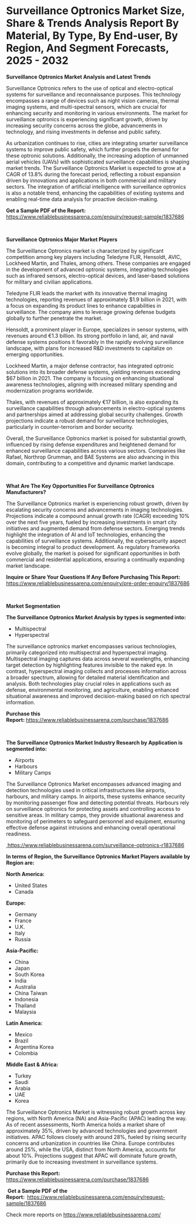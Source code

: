 <p><h1>Surveillance Optronics Market Size, Share & Trends Analysis Report By Material, By Type, By End-user, By Region, And Segment Forecasts, 2025 - 2032</h1></p><p><strong>Surveillance Optronics Market Analysis and Latest Trends</strong></p>
<p><p>Surveillance Optronics refers to the use of optical and electro-optical systems for surveillance and reconnaissance purposes. This technology encompasses a range of devices such as night vision cameras, thermal imaging systems, and multi-spectral sensors, which are crucial for enhancing security and monitoring in various environments. The market for surveillance optronics is experiencing significant growth, driven by increasing security concerns across the globe, advancements in technology, and rising investments in defense and public safety. </p><p>As urbanization continues to rise, cities are integrating smarter surveillance systems to improve public safety, which further propels the demand for these optronic solutions. Additionally, the increasing adoption of unmanned aerial vehicles (UAVs) with sophisticated surveillance capabilities is shaping market trends. The Surveillance Optronics Market is expected to grow at a CAGR of 13.8% during the forecast period, reflecting a robust expansion driven by innovations and applications in both commercial and military sectors. The integration of artificial intelligence with surveillance optronics is also a notable trend, enhancing the capabilities of existing systems and enabling real-time data analysis for proactive decision-making.</p></p>
<p><strong>Get a Sample PDF of the Report:&nbsp;</strong> <a href="https://www.reliablebusinessarena.com/enquiry/request-sample/1837686?utm_campaign=2533&utm_medium=2&utm_source=Github&utm_content=ia&utm_term=28022025&utm_id=surveillance-optronics">https://www.reliablebusinessarena.com/enquiry/request-sample/1837686</a></p>
<p>&nbsp;</p>
<p><strong>Surveillance Optronics Major Market Players</strong></p>
<p><p>The Surveillance Optronics market is characterized by significant competition among key players including Teledyne FLIR, Hensoldt, AVIC, Lockheed Martin, and Thales, among others. These companies are engaged in the development of advanced optronic systems, integrating technologies such as infrared sensors, electro-optical devices, and laser-based solutions for military and civilian applications.</p><p>Teledyne FLIR leads the market with its innovative thermal imaging technologies, reporting revenues of approximately $1.9 billion in 2021, with a focus on expanding its product lines to enhance capabilities in surveillance. The company aims to leverage growing defense budgets globally to further penetrate the market.</p><p>Hensoldt, a prominent player in Europe, specializes in sensor systems, with revenues around €1.3 billion. Its strong portfolio in land, air, and naval defense systems positions it favorably in the rapidly evolving surveillance landscape, with plans for increased R&D investments to capitalize on emerging opportunities.</p><p>Lockheed Martin, a major defense contractor, has integrated optronic solutions into its broader defense systems, yielding revenues exceeding $67 billion in 2021. The company is focusing on enhancing situational awareness technologies, aligning with increased military spending and modernization programs worldwide.</p><p>Thales, with revenues of approximately €17 billion, is also expanding its surveillance capabilities through advancements in electro-optical systems and partnerships aimed at addressing global security challenges. Growth projections indicate a robust demand for surveillance technologies, particularly in counter-terrorism and border security.</p><p>Overall, the Surveillance Optronics market is poised for substantial growth, influenced by rising defense expenditures and heightened demand for enhanced surveillance capabilities across various sectors. Companies like Rafael, Northrop Grumman, and BAE Systems are also advancing in this domain, contributing to a competitive and dynamic market landscape.</p></p>
<p>&nbsp;</p>
<p><strong>What Are The Key Opportunities For Surveillance Optronics Manufacturers?</strong></p>
<p><p>The Surveillance Optronics market is experiencing robust growth, driven by escalating security concerns and advancements in imaging technologies. Projections indicate a compound annual growth rate (CAGR) exceeding 10% over the next five years, fueled by increasing investments in smart city initiatives and augmented demand from defense sectors. Emerging trends highlight the integration of AI and IoT technologies, enhancing the capabilities of surveillance systems. Additionally, the cybersecurity aspect is becoming integral to product development. As regulatory frameworks evolve globally, the market is poised for significant opportunities in both commercial and residential applications, ensuring a continually expanding market landscape.</p></p>
<p><strong>Inquire or Share Your Questions If Any Before Purchasing This Report:</strong> <a href="https://www.reliablebusinessarena.com/enquiry/pre-order-enquiry/1837686?utm_campaign=2533&utm_medium=2&utm_source=Github&utm_content=ia&utm_term=28022025&utm_id=surveillance-optronics">https://www.reliablebusinessarena.com/enquiry/pre-order-enquiry/1837686</a></p>
<p>&nbsp;</p>
<p><strong>Market Segmentation</strong></p>
<p><strong>The Surveillance Optronics Market Analysis by types is segmented into:</strong></p>
<p><ul><li>Multispectral</li><li>Hyperspectral</li></ul></p>
<p><p>The surveillance optronics market encompasses various technologies, primarily categorized into multispectral and hyperspectral imaging. Multispectral imaging captures data across several wavelengths, enhancing target detection by highlighting features invisible to the naked eye. In contrast, hyperspectral imaging collects and processes information across a broader spectrum, allowing for detailed material identification and analysis. Both technologies play crucial roles in applications such as defense, environmental monitoring, and agriculture, enabling enhanced situational awareness and improved decision-making based on rich spectral information.</p></p>
<p><strong>Purchase this Report:&nbsp;</strong><a href="https://www.reliablebusinessarena.com/purchase/1837686?utm_campaign=2533&utm_medium=2&utm_source=Github&utm_content=ia&utm_term=28022025&utm_id=surveillance-optronics">https://www.reliablebusinessarena.com/purchase/1837686</a></p>
<p>&nbsp;</p>
<p><strong>The Surveillance Optronics Market Industry Research by Application is segmented into:</strong></p>
<p><ul><li>Airports</li><li>Harbours</li><li>Military Camps</li></ul></p>
<p><p>The Surveillance Optronics Market encompasses advanced imaging and detection technologies used in critical infrastructures like airports, harbours, and military camps. In airports, these systems enhance security by monitoring passenger flow and detecting potential threats. Harbours rely on surveillance optronics for protecting assets and controlling access to sensitive areas. In military camps, they provide situational awareness and monitoring of perimeters to safeguard personnel and equipment, ensuring effective defense against intrusions and enhancing overall operational readiness.</p></p>
<p><a href="https://www.reliablebusinessarena.com/surveillance-optronics-r1837686?utm_campaign=2533&utm_medium=2&utm_source=Github&utm_content=ia&utm_term=28022025&utm_id=surveillance-optronics">&nbsp;https://www.reliablebusinessarena.com/surveillance-optronics-r1837686</a></p>
<p><strong>In terms of Region, the Surveillance Optronics Market Players available by Region are:</strong></p>
<p>
    <p> <strong> North America: </strong>
        <ul>
            <li>United States</li>
            <li>Canada</li>
        </ul>
        </p> 
    <p> <strong> Europe: </strong>
        <ul>
            <li>Germany</li>
            <li>France</li>
            <li>U.K.</li>
            <li>Italy</li>
            <li>Russia</li>
        </ul>
        </p> 
    <p> <strong> Asia-Pacific: </strong>
        <ul>
            <li>China</li>
            <li>Japan</li>
            <li>South Korea</li>
            <li>India</li>
            <li>Australia</li>
            <li>China Taiwan</li>
            <li>Indonesia</li>
            <li>Thailand</li>
            <li>Malaysia</li>
        </ul>
        </p> 
    <p> <strong> Latin America: </strong>
        <ul>
            <li>Mexico</li>
            <li>Brazil</li>
            <li>Argentina Korea</li>
            <li>Colombia</li>
        </ul>
        </p> 
    <p> <strong> Middle East & Africa: </strong>
        <ul>
            <li>Turkey</li>
            <li>Saudi</li>
            <li>Arabia</li>
            <li>UAE</li>
            <li>Korea</li>
        </ul>
    </p>
    </p>
<p><p>The Surveillance Optronics Market is witnessing robust growth across key regions, with North America (NA) and Asia-Pacific (APAC) leading the way. As of recent assessments, North America holds a market share of approximately 35%, driven by advanced technologies and government initiatives. APAC follows closely with around 28%, fueled by rising security concerns and urbanization in countries like China. Europe contributes around 25%, while the USA, distinct from North America, accounts for about 10%. Projections suggest that APAC will dominate future growth, primarily due to increasing investment in surveillance systems.</p></p>
<p><strong>Purchase this Report: </strong><a href="https://www.reliablebusinessarena.com/purchase/1837686?utm_campaign=2533&utm_medium=2&utm_source=Github&utm_content=ia&utm_term=28022025&utm_id=surveillance-optronics">https://www.reliablebusinessarena.com/purchase/1837686</a></p>
<p>&nbsp;<strong>Get a Sample PDF of the Report:&nbsp;&nbsp;</strong><a href="https://www.reliablebusinessarena.com/enquiry/request-sample/1837686?utm_campaign=2533&utm_medium=2&utm_source=Github&utm_content=ia&utm_term=28022025&utm_id=surveillance-optronics">https://www.reliablebusinessarena.com/enquiry/request-sample/1837686</a></p>
<p><strong></strong></p>
<p>Check more reports on <a href="https://www.reliablebusinessarena.com/?utm_campaign=2533&utm_medium=2&utm_source=Github&utm_content=ia&utm_term=28022025&utm_id=surveillance-optronics">https://www.reliablebusinessarena.com/</a></p>